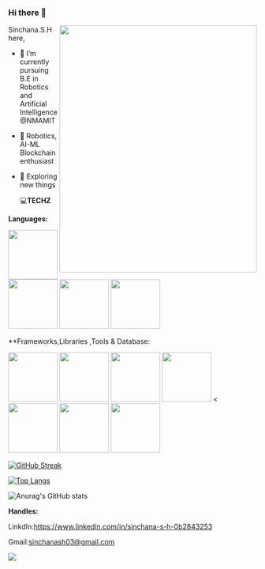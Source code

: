 ### Hi there 👋


<img align="right" width="400" height="500" src="https://user-images.githubusercontent.com/116704673/222961061-92cc20d7-e794-4eb5-acfa-76b1f993aadf.png">


Sinchana.S.H here,
- 🔭 I’m currently pursuing B.E in Robotics and Artificial Intelligence@NMAMIT
- 🌱 Robotics, AI-ML Blockchain enthusiast
- 🍓 Exploring new things 
       
  💻**TECHZ**
   

**Languages:**



 <img src="https://user-images.githubusercontent.com/116704673/220575989-f83bbca6-56ab-448c-9677-dbb3682ae5e2.png" width="100" height="100"> <img src="https://user-images.githubusercontent.com/116704673/220576101-71db229e-1780-4bbd-8753-2ce20933b99c.png" width="100" height="100">   <img src="https://user-images.githubusercontent.com/116704673/220576235-02fe15ed-14f3-413f-a15a-124fb4258d85.png" width="100" height="100">   <img src="https://user-images.githubusercontent.com/116704673/220582364-1910677c-8405-41ee-b709-86c07f5647dd.png" width="100" height="100">


**Frameworks,Libraries ,Tools & Database:


<img src="https://user-images.githubusercontent.com/116704673/220576972-e17651f5-5528-4e93-85ac-beae9e7537a8.png" width="100" height="100">   <img src="https://user-images.githubusercontent.com/116704673/220581396-922377c4-2d1a-46d1-9be4-c881e35fcd1d.png" width="100" height="100">  <img src="https://user-images.githubusercontent.com/116704673/220581685-5543c840-943c-44dd-a880-be1a6801697f.png" width="100" height="100">  <img src="https://user-images.githubusercontent.com/116704673/220582029-c7b15a47-20a6-403a-a22a-79e3af490743.png" width="100" height="100">   < <img src="https://user-images.githubusercontent.com/116704673/220587811-bd240ddd-d967-4288-a671-8798e0c6e562.png" width="100" height="100">    <img src="https://user-images.githubusercontent.com/116704673/224311798-43fcf9f1-ce40-45e5-92a3-be216b7da8c0.png" width="100" height="100">  <img src="https://github.com/Sinchana-SH/Sinchana-SH/assets/116704673/a70b043e-2fc2-4d41-82fb-006ba9abfdd6" width="100" height="100">

[![GitHub Streak](https://streak-stats.demolab.com/?user=Sinchana-SH)](https://git.io/streak-stats)

[![Top Langs](https://github-readme-stats.vercel.app/api/top-langs/?username=Sinchana-SH&layout=compact&text_color=daf7dc&bg_color=151515)](https://github.com/Sinchana-SH/github-readme-stats)

![Anurag's GitHub stats](https://github-readme-stats.vercel.app/api?username=Sinchana-SH&show_icons=true&theme=radical)


**Handles:**

LinkdIn:https://www.linkedin.com/in/sinchana-s-h-0b2843253 

Gmail:sinchanash03@gmail.com

![](https://komarev.com/ghpvc/?username=Sinchana-SH&color=green)



 
 




       

